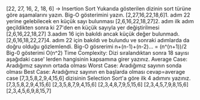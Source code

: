[22, 27, 16, 2, 18, 6] -> Insertion Sort
Yukarıda gösterilen dizinin sort türüne göre aşamalarını yazın. Big-O gösterimini yazın.
 [2,27,16,22,18,6]1. adım 22 yerine gelebilecek en küçük sayı bulunması
 [2,6,16,22,18,27]2. adım ilk adım geçildikten sonra ki 27'den en küçük sayıyla yer değiştirilmesi
 [2,6,16,22,18,27] 3.aadım 16 için bakıldı ancak küçük değer bulunmadı.
 [2,6,16,18,22,27]4. adım 22 için bakıldı ve bulundu  ve sonraki adımlarda da doğru olduğu gözlemlendi.
 Big-O gösrerimi n+(n-1)+(n-2)... = (n^(n+1))/2 Big-0 gösterimi O(n^2)
Time Complexity: Dizi sıralandıktan sonra 18 sayısı aşağıdaki case' lerden hangisinin kapsamına girer yazınız.
Average Case: Aradığımız sayının ortada olması
Worst Case: Aradığımız sayının sonda olması
Best Case: Aradığımız sayının en başlarda olması
cevap=average case
[7,3,5,8,2,9,4,15,6] dizisinin Selection Sort'a göre ilk 4 adımını yazınız.
[7,3,5,8,2,9,4,15,6]
[2,3,5,8,7,9,4,15,6]
[2,3,4,8,7,9,5,15,6]
[2,3,4,5,7,9,8,15,6]
[2,3,4,5,6,9,8,15,7]
